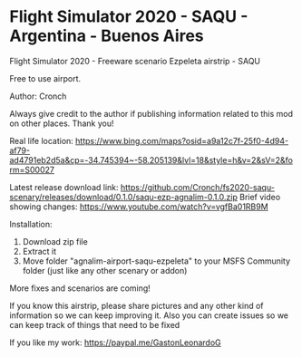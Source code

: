# Flight Simulator 2020 - SAQU - Argentina - Buenos Aires
Flight Simulator 2020 - Freeware scenario Ezpeleta airstrip - SAQU

Free to use airport.

Author: Cronch

Always give credit to the author if publishing information related to this mod on other places. Thank you!

Real life location: https://www.bing.com/maps?osid=a9a12c7f-25f0-4d94-af79-ad4791eb2d5a&cp=-34.745394~-58.205139&lvl=18&style=h&v=2&sV=2&form=S00027

Latest release download link: https://github.com/Cronch/fs2020-saqu-scenary/releases/download/0.1.0/saqu-ezp-agnalim-0.1.0.zip
Brief video showing changes: https://www.youtube.com/watch?v=vgfBa01RB9M

Installation:
1) Download zip file
2) Extract it
3) Move folder "agnalim-airport-saqu-ezpeleta" to your MSFS Community folder (just like any other scenary or addon)

More fixes and scenarios are coming!

If you know this airstrip, please share pictures and any other kind of information so we can keep improving it.
Also you can create issues so we can keep track of things that need to be fixed

If you like my work: https://paypal.me/GastonLeonardoG
